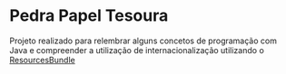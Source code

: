 # Pedra Papel Tesoura
Projeto realizado para relembrar alguns concetos de programação com Java e compreender a utilização de internacionalização utilizando o [ResourcesBundle](https://docs.oracle.com/javase/7/docs/api/java/util/ResourceBundle.html)
